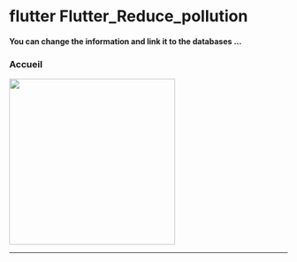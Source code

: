 <h1> flutter Flutter_Reduce_pollution </h1>
<h4> You can change the information and link it to the databases ...</h4>

<h3>Accueil</h3>


<img src="https://github.com/abenkoula71/Flutter-caffee-d/blob/main/Screenshot_1643032183.png" width="300" /> <hr>


